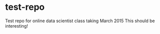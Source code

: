# test-repo
Test repo for online data scientist class taking March 2015
This should be interesting!
